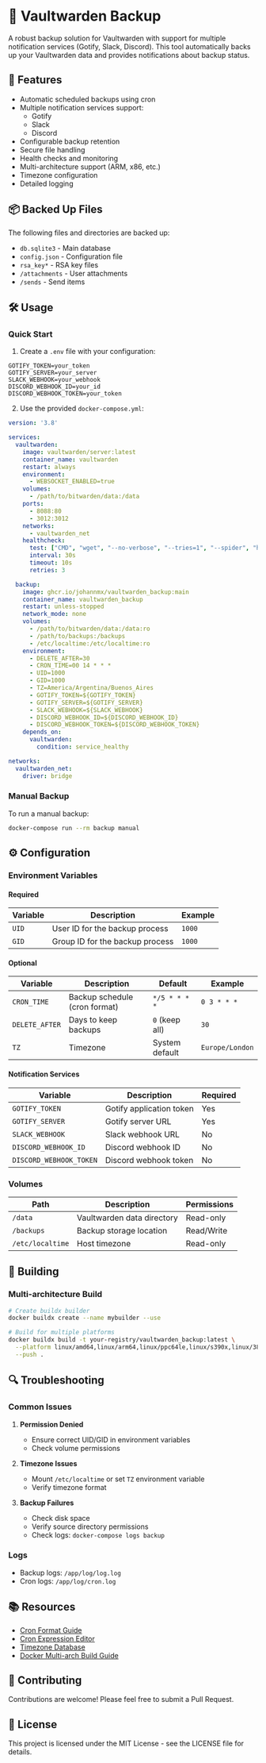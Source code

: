 # 💾 Vaultwarden Backup

A robust backup solution for Vaultwarden with support for multiple notification services (Gotify, Slack, Discord). This tool automatically backs up your Vaultwarden data and provides notifications about backup status.

## 🚀 Features

- Automatic scheduled backups using cron
- Multiple notification services support:
  - Gotify
  - Slack
  - Discord
- Configurable backup retention
- Secure file handling
- Health checks and monitoring
- Multi-architecture support (ARM, x86, etc.)
- Timezone configuration
- Detailed logging

## 📦 Backed Up Files

The following files and directories are backed up:
- `db.sqlite3` - Main database
- `config.json` - Configuration file
- `rsa_key*` - RSA key files
- `/attachments` - User attachments
- `/sends` - Send items

## 🛠️ Usage

### Quick Start

1. Create a `.env` file with your configuration:
```env
GOTIFY_TOKEN=your_token
GOTIFY_SERVER=your_server
SLACK_WEBHOOK=your_webhook
DISCORD_WEBHOOK_ID=your_id
DISCORD_WEBHOOK_TOKEN=your_token
```

2. Use the provided `docker-compose.yml`:
```yaml
version: '3.8'

services:
  vaultwarden:
    image: vaultwarden/server:latest
    container_name: vaultwarden
    restart: always
    environment:
      - WEBSOCKET_ENABLED=true
    volumes:
      - /path/to/bitwarden/data:/data
    ports:
      - 8088:80
      - 3012:3012
    networks:
      - vaultwarden_net
    healthcheck:
      test: ["CMD", "wget", "--no-verbose", "--tries=1", "--spider", "http://localhost:80/health"]
      interval: 30s
      timeout: 10s
      retries: 3

  backup:
    image: ghcr.io/johannmx/vaultwarden_backup:main
    container_name: vaultwarden_backup
    restart: unless-stopped
    network_mode: none
    volumes:
      - /path/to/bitwarden/data:/data:ro
      - /path/to/backups:/backups
      - /etc/localtime:/etc/localtime:ro
    environment:
      - DELETE_AFTER=30
      - CRON_TIME=00 14 * * *
      - UID=1000
      - GID=1000
      - TZ=America/Argentina/Buenos_Aires
      - GOTIFY_TOKEN=${GOTIFY_TOKEN}
      - GOTIFY_SERVER=${GOTIFY_SERVER}
      - SLACK_WEBHOOK=${SLACK_WEBHOOK}
      - DISCORD_WEBHOOK_ID=${DISCORD_WEBHOOK_ID}
      - DISCORD_WEBHOOK_TOKEN=${DISCORD_WEBHOOK_TOKEN}
    depends_on:
      vaultwarden:
        condition: service_healthy

networks:
  vaultwarden_net:
    driver: bridge
```

### Manual Backup

To run a manual backup:
```bash
docker-compose run --rm backup manual
```

## ⚙️ Configuration

### Environment Variables

#### Required
| Variable | Description | Example |
|----------|-------------|---------|
| `UID` | User ID for the backup process | `1000` |
| `GID` | Group ID for the backup process | `1000` |

#### Optional
| Variable | Description | Default | Example |
|----------|-------------|---------|---------|
| `CRON_TIME` | Backup schedule (cron format) | `*/5 * * * *` | `0 3 * * *` |
| `DELETE_AFTER` | Days to keep backups | `0` (keep all) | `30` |
| `TZ` | Timezone | System default | `Europe/London` |

#### Notification Services
| Variable | Description | Required |
|----------|-------------|----------|
| `GOTIFY_TOKEN` | Gotify application token | Yes |
| `GOTIFY_SERVER` | Gotify server URL | Yes |
| `SLACK_WEBHOOK` | Slack webhook URL | No |
| `DISCORD_WEBHOOK_ID` | Discord webhook ID | No |
| `DISCORD_WEBHOOK_TOKEN` | Discord webhook token | No |

### Volumes

| Path | Description | Permissions |
|------|-------------|------------|
| `/data` | Vaultwarden data directory | Read-only |
| `/backups` | Backup storage location | Read/Write |
| `/etc/localtime` | Host timezone | Read-only |

## 🔧 Building

### Multi-architecture Build

```bash
# Create buildx builder
docker buildx create --name mybuilder --use

# Build for multiple platforms
docker buildx build -t your-registry/vaultwarden_backup:latest \
  --platform linux/amd64,linux/arm64,linux/ppc64le,linux/s390x,linux/386,linux/arm/v7,linux/arm/v6 \
  --push .
```

## 🔍 Troubleshooting

### Common Issues

1. **Permission Denied**
   - Ensure correct UID/GID in environment variables
   - Check volume permissions

2. **Timezone Issues**
   - Mount `/etc/localtime` or set `TZ` environment variable
   - Verify timezone format

3. **Backup Failures**
   - Check disk space
   - Verify source directory permissions
   - Check logs: `docker-compose logs backup`

### Logs

- Backup logs: `/app/log/log.log`
- Cron logs: `/app/log/cron.log`

## 📚 Resources

- [Cron Format Guide](https://www.ibm.com/docs/en/db2oc?topic=task-unix-cron-format)
- [Cron Expression Editor](https://crontab.guru/)
- [Timezone Database](https://en.wikipedia.org/wiki/List_of_tz_database_time_zones)
- [Docker Multi-arch Build Guide](https://andrewlock.net/creating-multi-arch-docker-images-for-arm64-from-windows/)

## 🤝 Contributing

Contributions are welcome! Please feel free to submit a Pull Request.

## 📄 License

This project is licensed under the MIT License - see the LICENSE file for details.
